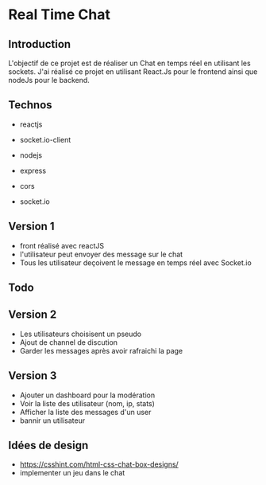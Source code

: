 # Real Time Chat

## Introduction

L'objectif de ce projet est de réaliser un Chat en temps réel en utilisant les sockets. J'ai réalisé ce projet en utilisant React.Js pour le frontend ainsi que nodeJs pour le backend.

## Technos

-   reactjs
-   socket.io-client

-   nodejs
-   express
-   cors
-   socket.io

## Version 1
- front réalisé avec reactJS
- l'utilisateur peut envoyer des message sur le chat
- Tous les utilisateur deçoivent le message en temps réel avec Socket.io

## Todo

## Version 2
- Les utilisateurs choisisent un pseudo
- Ajout de channel de discution
- Garder les messages après avoir rafraichi la page

## Version 3
- Ajouter un dashboard pour la modération
- Voir la liste des utilisateur (nom, ip, stats)
- Afficher la liste des messages d'un user
- bannir un utilisateur


## Idées de design
- https://csshint.com/html-css-chat-box-designs/
- implementer un jeu dans le chat

